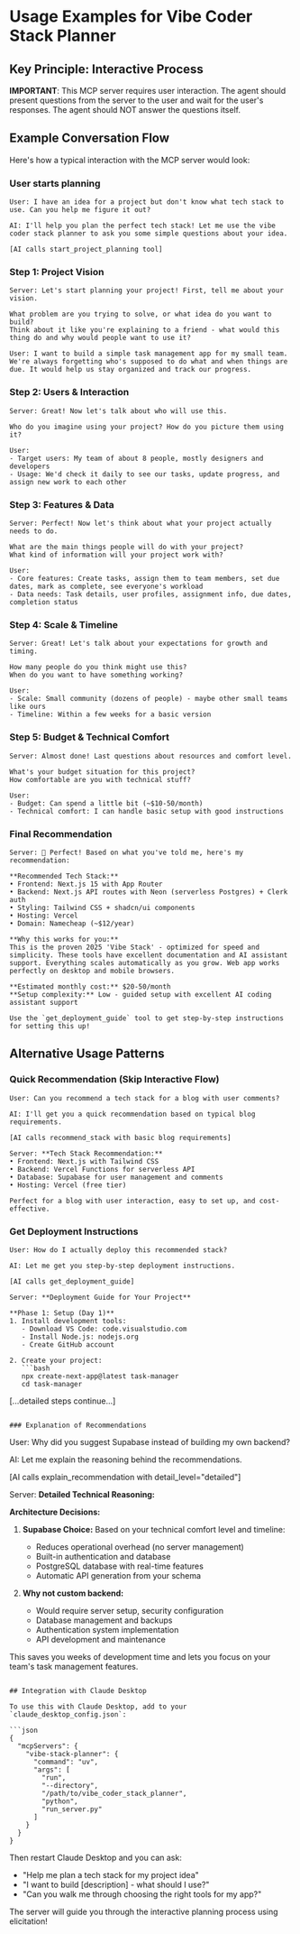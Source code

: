 # Usage Examples for Vibe Coder Stack Planner

## Key Principle: Interactive Process

**IMPORTANT**: This MCP server requires user interaction. The agent should present questions from the server to the user and wait for the user's responses. The agent should NOT answer the questions itself.

## Example Conversation Flow

Here's how a typical interaction with the MCP server would look:

### User starts planning
```
User: I have an idea for a project but don't know what tech stack to use. Can you help me figure it out?

AI: I'll help you plan the perfect tech stack! Let me use the vibe coder stack planner to ask you some simple questions about your idea.

[AI calls start_project_planning tool]
```

### Step 1: Project Vision
```
Server: Let's start planning your project! First, tell me about your vision.

What problem are you trying to solve, or what idea do you want to build? 
Think about it like you're explaining to a friend - what would this thing do and why would people want to use it?

User: I want to build a simple task management app for my small team. We're always forgetting who's supposed to do what and when things are due. It would help us stay organized and track our progress.
```

### Step 2: Users & Interaction
```
Server: Great! Now let's talk about who will use this.

Who do you imagine using your project? How do you picture them using it?

User: 
- Target users: My team of about 8 people, mostly designers and developers
- Usage: We'd check it daily to see our tasks, update progress, and assign new work to each other
```

### Step 3: Features & Data
```
Server: Perfect! Now let's think about what your project actually needs to do.

What are the main things people will do with your project?
What kind of information will your project work with?

User:
- Core features: Create tasks, assign them to team members, set due dates, mark as complete, see everyone's workload
- Data needs: Task details, user profiles, assignment info, due dates, completion status
```

### Step 4: Scale & Timeline
```
Server: Great! Let's talk about your expectations for growth and timing.

How many people do you think might use this?
When do you want to have something working?

User: 
- Scale: Small community (dozens of people) - maybe other small teams like ours
- Timeline: Within a few weeks for a basic version
```

### Step 5: Budget & Technical Comfort
```
Server: Almost done! Last questions about resources and comfort level.

What's your budget situation for this project?
How comfortable are you with technical stuff?

User:
- Budget: Can spend a little bit (~$10-50/month)
- Technical comfort: I can handle basic setup with good instructions
```

### Final Recommendation
```
Server: 🎉 Perfect! Based on what you've told me, here's my recommendation:

**Recommended Tech Stack:**
• Frontend: Next.js 15 with App Router
• Backend: Next.js API routes with Neon (serverless Postgres) + Clerk auth
• Styling: Tailwind CSS + shadcn/ui components
• Hosting: Vercel
• Domain: Namecheap (~$12/year)

**Why this works for you:**
This is the proven 2025 'Vibe Stack' - optimized for speed and simplicity. These tools have excellent documentation and AI assistant support. Everything scales automatically as you grow. Web app works perfectly on desktop and mobile browsers.

**Estimated monthly cost:** $20-50/month
**Setup complexity:** Low - guided setup with excellent AI coding assistant support

Use the `get_deployment_guide` tool to get step-by-step instructions for setting this up!
```

## Alternative Usage Patterns

### Quick Recommendation (Skip Interactive Flow)
```
User: Can you recommend a tech stack for a blog with user comments?

AI: I'll get you a quick recommendation based on typical blog requirements.

[AI calls recommend_stack with basic blog requirements]

Server: **Tech Stack Recommendation:**
• Frontend: Next.js with Tailwind CSS
• Backend: Vercel Functions for serverless API
• Database: Supabase for user management and comments
• Hosting: Vercel (free tier)

Perfect for a blog with user interaction, easy to set up, and cost-effective.
```

### Get Deployment Instructions
```
User: How do I actually deploy this recommended stack?

AI: Let me get you step-by-step deployment instructions.

[AI calls get_deployment_guide]

Server: **Deployment Guide for Your Project**

**Phase 1: Setup (Day 1)**
1. Install development tools:
   - Download VS Code: code.visualstudio.com
   - Install Node.js: nodejs.org
   - Create GitHub account

2. Create your project:
   ```bash
   npx create-next-app@latest task-manager
   cd task-manager
   ```

[...detailed steps continue...]
```

### Explanation of Recommendations
```
User: Why did you suggest Supabase instead of building my own backend?

AI: Let me explain the reasoning behind the recommendations.

[AI calls explain_recommendation with detail_level="detailed"]

Server: **Detailed Technical Reasoning:**

**Architecture Decisions:**
1. **Supabase Choice:** Based on your technical comfort level and timeline:
   - Reduces operational overhead (no server management)
   - Built-in authentication and database
   - PostgreSQL database with real-time features
   - Automatic API generation from your schema

2. **Why not custom backend:**
   - Would require server setup, security configuration
   - Database management and backups
   - Authentication system implementation
   - API development and maintenance

This saves you weeks of development time and lets you focus on your team's task management features.
```

## Integration with Claude Desktop

To use this with Claude Desktop, add to your `claude_desktop_config.json`:

```json
{
  "mcpServers": {
    "vibe-stack-planner": {
      "command": "uv",
      "args": [
        "run",
        "--directory",
        "/path/to/vibe_coder_stack_planner",
        "python",
        "run_server.py"
      ]
    }
  }
}
```

Then restart Claude Desktop and you can ask:
- "Help me plan a tech stack for my project idea"
- "I want to build [description] - what should I use?"
- "Can you walk me through choosing the right tools for my app?"

The server will guide you through the interactive planning process using elicitation!